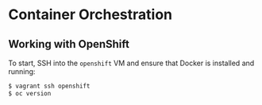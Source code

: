 # Container Orchestration 

## Working with OpenShift
To start, SSH into the `openshift` VM and ensure that Docker is installed and running:
```bash
$ vagrant ssh openshift
$ oc version
```

